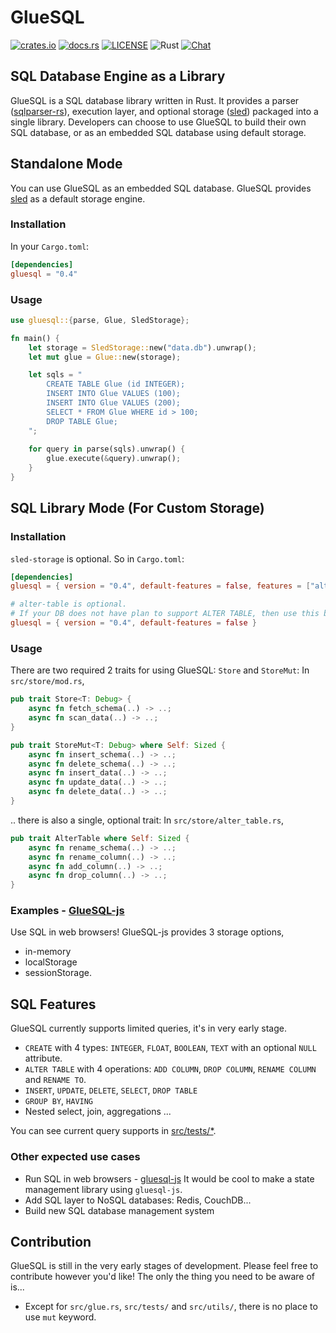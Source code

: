 # GlueSQL
[![crates.io](https://img.shields.io/crates/v/gluesql.svg)](https://crates.io/crates/gluesql)
[![docs.rs](https://docs.rs/gluesql/badge.svg)](https://docs.rs/gluesql)
[![LICENSE](https://img.shields.io/crates/l/gluesql.svg)](https://github.com/gluesql/gluesql/blob/main/LICENSE)
![Rust](https://github.com/gluesql/gluesql/workflows/Rust/badge.svg)
[![Chat](https://img.shields.io/discord/780298017940176946)](https://discord.gg/C6TDEgzDzY)

## SQL Database Engine as a Library
GlueSQL is a SQL database library written in Rust. It provides a parser ([sqlparser-rs](https://github.com/ballista-compute/sqlparser-rs)), execution layer, and optional storage ([sled](https://github.com/spacejam/sled)) packaged into a single library.
Developers can choose to use GlueSQL to build their own SQL database, or as an embedded SQL database using default storage.  

## Standalone Mode
You can use GlueSQL as an embedded SQL database. GlueSQL provides [sled](https://github.com/spacejam/sled "sled") as a default storage engine.

### Installation
In your `Cargo.toml`:
```toml
[dependencies]
gluesql = "0.4"
```

### Usage
```rust
use gluesql::{parse, Glue, SledStorage};

fn main() {
    let storage = SledStorage::new("data.db").unwrap();
    let mut glue = Glue::new(storage);

    let sqls = "
        CREATE TABLE Glue (id INTEGER);
        INSERT INTO Glue VALUES (100);
        INSERT INTO Glue VALUES (200);
        SELECT * FROM Glue WHERE id > 100;
        DROP TABLE Glue;
    ";
    
    for query in parse(sqls).unwrap() {
        glue.execute(&query).unwrap();
    }
}
```

## SQL Library Mode (For Custom Storage)
### Installation
`sled-storage` is optional. So in `Cargo.toml`:
```toml
[dependencies]
gluesql = { version = "0.4", default-features = false, features = ["alter-table"] }

# alter-table is optional.
# If your DB does not have plan to support ALTER TABLE, then use this below.
gluesql = { version = "0.4", default-features = false }
```

### Usage
There are two required 2 traits for using GlueSQL: `Store` and `StoreMut`:
In `src/store/mod.rs`,
```rust
pub trait Store<T: Debug> {
    async fn fetch_schema(..) -> ..;
    async fn scan_data(..) -> ..;
}

pub trait StoreMut<T: Debug> where Self: Sized {
    async fn insert_schema(..) -> ..;
    async fn delete_schema(..) -> ..;
    async fn insert_data(..) -> ..;
    async fn update_data(..) -> ..;
    async fn delete_data(..) -> ..;
}
```

.. there is also a single, optional trait:
In `src/store/alter_table.rs`,
```rust
pub trait AlterTable where Self: Sized {
    async fn rename_schema(..) -> ..;
    async fn rename_column(..) -> ..;
    async fn add_column(..) -> ..;
    async fn drop_column(..) -> ..;
}
```

### Examples - [GlueSQL-js](https://github.com/gluesql/gluesql-js)
Use SQL in web browsers!
GlueSQL-js provides 3 storage options,
* in-memory
* localStorage
* sessionStorage.

## SQL Features
GlueSQL currently supports limited queries, it's in very early stage.

* `CREATE` with 4 types: `INTEGER`, `FLOAT`, `BOOLEAN`, `TEXT` with an optional `NULL` attribute.
* `ALTER TABLE` with 4 operations: `ADD COLUMN`, `DROP COLUMN`, `RENAME COLUMN` and `RENAME TO`.
* `INSERT`, `UPDATE`, `DELETE`, `SELECT`, `DROP TABLE`
* `GROUP BY`, `HAVING`
* Nested select, join, aggregations ...

You can see current query supports in [src/tests/*](https://github.com/gluesql/gluesql/tree/main/src/tests).

### Other expected use cases
* Run SQL in web browsers - [gluesql-js](https://github.com/gluesql/gluesql-js)
It would be cool to make a state management library using `gluesql-js`.
* Add SQL layer to NoSQL databases: Redis, CouchDB...
* Build new SQL database management system

## Contribution
GlueSQL is still in the very early stages of development. Please feel free to contribute however you'd like!
The only the thing you need to be aware of is...
- Except for `src/glue.rs`, `src/tests/` and `src/utils/`, there is no place to use `mut` keyword.
